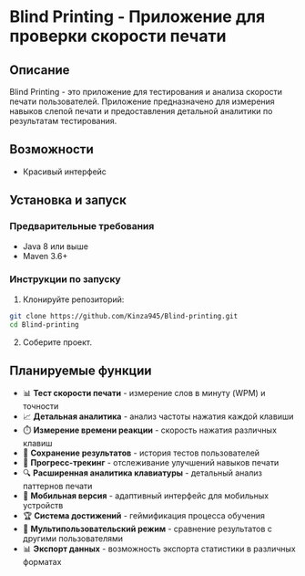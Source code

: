 # Blind Printing - Приложение для проверки скорости печати

## Описание

Blind Printing - это приложение для тестирования и анализа скорости печати пользователей. Приложение предназначено для измерения навыков слепой печати и предоставления детальной аналитики по результатам тестирования.

## Возможности
- Красивый интерфейс

## Установка и запуск

### Предварительные требования
- Java 8 или выше
- Maven 3.6+

### Инструкции по запуску

1. Клонируйте репозиторий:
```bash
git clone https://github.com/Kinza945/Blind-printing.git
cd Blind-printing
```

2. Соберите проект.

## Планируемые функции

- 📊 **Тест скорости печати** - измерение слов в минуту (WPM) и точности
- 📈 **Детальная аналитика** - анализ частоты нажатия каждой клавиши
- ⏱️ **Измерение времени реакции** - скорость нажатия различных клавиш
- 💾 **Сохранение результатов** - история тестов пользователей
- 🎯 **Прогресс-трекинг** - отслеживание улучшений навыков печати
- 🔍 **Расширенная аналитика клавиатуры** - детальный анализ паттернов печати
- 📱 **Мобильная версия** - адаптивный интерфейс для мобильных устройств
- 🏆 **Система достижений** - геймификация процесса обучения
- 👥 **Мультипользовательский режим** - сравнение результатов с другими пользователями
- 📊 **Экспорт данных** - возможность экспорта статистики в различных форматах
